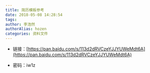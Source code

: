 ```yaml
---
title: 简历模板参考 
date: 2018-05-08 14:28:54
tags:
author: 李浩然
authorAlias: hozen
categories: 资料文件
---
```


* 链接：[https://pan.baidu.com/s/113d2dRVCzeYJJYUWeMdt6A](https://pan.baidu.com/s/113d2dRVCzeYJJYUWeMdt6A) 

* 密码：iw1z
